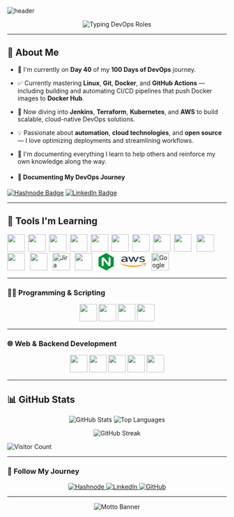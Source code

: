 
![header](https://capsule-render.vercel.app/api?type=waving&color=gradient&customColorList=0,2,5&height=200&section=header&text=Hi,%20I'm%20Ritesh%20Singh%20🚀&fontSize=35&fontColor=ffffff&animation=scaleIn&fontAlignY=35&font=JetBrains+Mono)

 <p align="center">
  <img src="https://readme-typing-svg.herokuapp.com?font=JetBrains+Mono&size=26&duration=5000&pause=1000&center=true&vCenter=true&color=00C4B4&width=800&lines=🚀+Aspiring+DevOps+Engineer;☁️+Cloud+%7C+CI%2FCD+%7C+GitHub+Actions;🔁+Automation+%7C+Docker+%7C+Jenkins;❤️+Open+Source+%7C+Linux+Enthusiast" alt="Typing DevOps Roles" onerror="this.style.display='none'" />
</p>

---

## 🚀 About Me

- 🌟 I'm currently on **Day 40** of my **100 Days of DevOps** journey.  
- ✅ Currently mastering **Linux**, **Git**, **Docker**, and **GitHub Actions** — including building and automating CI/CD pipelines that push Docker images to **Docker Hub**.  
- 🌱 Now diving into **Jenkins**, **Terraform**, **Kubernetes**, and **AWS** to build scalable, cloud-native DevOps solutions.  
- 💡 Passionate about **automation**, **cloud technologies**, and **open source** — I love optimizing deployments and streamlining workflows.  
- 📘 I'm documenting everything I learn to help others and reinforce my own knowledge along the way.

- #### 📖 Documenting My DevOps Journey

[![Hashnode Badge](https://img.shields.io/badge/Blog-Hashnode-2962FF?style=for-the-badge&logo=hashnode&logoColor=white)](https://ritesh-devops.hashnode.dev)
[![LinkedIn Badge](https://img.shields.io/badge/Connect-LinkedIn-0077B5?style=for-the-badge&logo=linkedin&logoColor=white)](https://linkedin.com/in/ritesh-singh-092b84340)

---

## 🔧 Tools I'm Learning

<p align="left">
  <!-- DevOps & Cloud -->
 <img src="https://cdn.jsdelivr.net/gh/devicons/devicon/icons/linux/linux-original.svg" width="40" height="40" />&nbsp;
  <img src="https://cdn.jsdelivr.net/gh/devicons/devicon/icons/git/git-original.svg" width="40" height="40" />&nbsp;
  <img src="https://cdn.jsdelivr.net/gh/devicons/devicon/icons/github/github-original.svg" width="40" height="40" />&nbsp;
   <img src="https://cdn.jsdelivr.net/gh/devicons/devicon/icons/gitlab/gitlab-original.svg" width="40" height="40" />&nbsp;
  <img src="https://cdn.jsdelivr.net/gh/devicons/devicon/icons/docker/docker-original.svg" width="40" height="40" />&nbsp;
  <img src="https://raw.githubusercontent.com/simple-icons/simple-icons/develop/icons/githubactions.svg" width="40" height="40" />&nbsp;
  <img src="https://cdn.jsdelivr.net/gh/devicons/devicon/icons/jenkins/jenkins-original.svg" width="40" height="40" />&nbsp;
  <img src="https://cdn.jsdelivr.net/gh/devicons/devicon/icons/terraform/terraform-original.svg" width="40" height="40" />&nbsp;
  <!-- Version Control & CI/CD -->

  <!-- Configuration & Infrastructure -->
  <img src="https://cdn.jsdelivr.net/gh/devicons/devicon/icons/ansible/ansible-original.svg" width="40" height="40" />
  &nbsp;
  <img src="https://cdn.jsdelivr.net/gh/devicons/devicon/icons/bash/bash-original.svg" width="40" height="40" />
  &nbsp;
  <!-- Monitoring & Logging -->
  <img src="https://www.vectorlogo.zone/logos/prometheusio/prometheusio-icon.svg" width="40" height="40" />
  &nbsp;
  <img src="https://www.vectorlogo.zone/logos/grafana/grafana-icon.svg" width="40" height="40" />
  &nbsp;
  <!-- Project Management -->
  <img src="https://cdn-icons-png.flaticon.com/512/5968/5968371.png" width="40" height="40" title="Jira" />
  &nbsp;
   <img src="https://cdn.jsdelivr.net/gh/devicons/devicon/icons/vscode/vscode-original.svg" width="40" height="40" />
  &nbsp;
  <img src="https://raw.githubusercontent.com/devicons/devicon/master/icons/nginx/nginx-original.svg" width="40" height="40" />
  &nbsp;
  <!-- Cloud Platforms -->
  <img src="https://raw.githubusercontent.com/devicons/devicon/master/icons/amazonwebservices/amazonwebservices-original-wordmark.svg" width="60" height="40" alt="AWS logo"/> &nbsp;
  <img src="https://cdn.jsdelivr.net/gh/devicons/devicon/icons/googlecloud/googlecloud-original.svg" width="40" height="40" title="Google Cloud" />
  &nbsp;
 
</p>

---

### 🧑‍💻 Programming & Scripting

<p align="center">
  <img src="https://cdn.jsdelivr.net/gh/devicons/devicon/icons/python/python-original.svg" width="40" height="40" />
  <img src="https://cdn.jsdelivr.net/gh/devicons/devicon/icons/c/c-original.svg" width="40" height="40" />
  <img src="https://cdn.jsdelivr.net/gh/devicons/devicon/icons/cplusplus/cplusplus-original.svg" width="40" height="40" />
  <img src="https://cdn.jsdelivr.net/gh/devicons/devicon/icons/bash/bash-original.svg" width="40" height="40" />
</p>

---

### 🌐 Web & Backend Development

<p align="center">
  <img src="https://cdn.jsdelivr.net/gh/devicons/devicon/icons/html5/html5-original.svg" width="40" height="40" />
  <img src="https://cdn.jsdelivr.net/gh/devicons/devicon/icons/css3/css3-original.svg" width="40" height="40" />
  <img src="https://cdn.jsdelivr.net/gh/devicons/devicon/icons/javascript/javascript-original.svg" width="40" height="40" />
  <img src="https://cdn.jsdelivr.net/gh/devicons/devicon/icons/nodejs/nodejs-original.svg" width="40" height="40" />
  <img src="https://cdn.jsdelivr.net/gh/devicons/devicon/icons/mongodb/mongodb-original.svg" width="40" height="40" />


</p>

---

## 📊 GitHub Stats
<!-- GitHub Stats -->
<p align="center">
  <img src="https://github-readme-stats.vercel.app/api?username=ritesh355&show_icons=true&theme=tokyonight" alt="GitHub Stats" height="165" />
  <img src="https://github-readme-stats.vercel.app/api/top-langs/?username=ritesh355&layout=compact&theme=tokyonight" alt="Top Languages" height="165" />
</p>

<!-- GitHub Streak Stats -->
<p align="center">
  <img src="https://streak-stats.demolab.com?user=ritesh355&theme=tokyonight&hide_border=true" alt="GitHub Streak" />
</p>
<!-- Profile Visitor Counter -->
<p align="left">
  <img src="https://komarev.com/ghpvc/?username=ritesh355&label=Visitors&color=0e75b6&style=flat" alt="Visitor Count" />
</p>

---


### 📢 Follow My Journey

<p align="center">
  <a href="https://ritesh-devops.hashnode.dev" target="_blank">
    <img src="https://img.shields.io/badge/Hashnode-2962FF?style=for-the-badge&logo=hashnode&logoColor=white" alt="Hashnode" />
  </a>
  <a href="https://linkedin.com/in/ritesh-singh-092b84340" target="_blank">
    <img src="https://img.shields.io/badge/LinkedIn-0077B5?style=for-the-badge&logo=linkedin&logoColor=white" alt="LinkedIn" />
  </a>
  <a href="https://github.com/ritesh355" target="_blank">
    <img src="https://img.shields.io/badge/GitHub-100000?style=for-the-badge&logo=github&logoColor=white" alt="GitHub" />
  </a>
</p>

---
<p align="center">
  <img src="https://capsule-render.vercel.app/api?type=waving&color=0A192F&height=200&section=header&text=⚡%20Keep%20learning,%20keep%20building,%20stay%20consistent&fontSize=28&fontColor=39FF14&animation=fadeIn&fontAlignY=35" alt="Motto Banner" />
</p>



